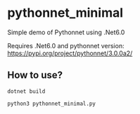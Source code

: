 # pythonnet_minimal
Simple demo of Pythonnet using .Net6.0

Requires .Net6.0 and pythonnet version: https://pypi.org/project/pythonnet/3.0.0a2/

## How to use? 
`dotnet build`

`python3 pythonnet_minimal.py`
